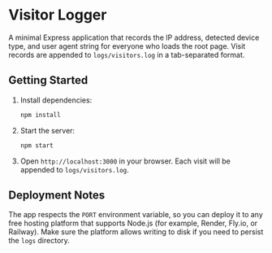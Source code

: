 # Visitor Logger

A minimal Express application that records the IP address, detected device type, and user agent string for everyone who loads the root page. Visit records are appended to `logs/visitors.log` in a tab-separated format.

## Getting Started

1. Install dependencies:
   ```bash
   npm install
   ```
2. Start the server:
   ```bash
   npm start
   ```
3. Open `http://localhost:3000` in your browser. Each visit will be appended to `logs/visitors.log`.

## Deployment Notes

The app respects the `PORT` environment variable, so you can deploy it to any free hosting platform that supports Node.js (for example, Render, Fly.io, or Railway). Make sure the platform allows writing to disk if you need to persist the `logs` directory.
